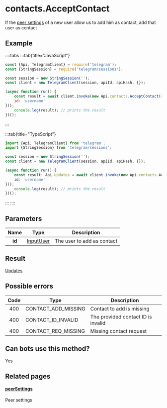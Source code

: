 # contacts.AcceptContact

If the [peer settings](https://core.telegram.org/constructor/peerSettings) of a new user allow us to add him as contact, add that user as contact



## Example

::::tabs
:::tab{title="JavaScript"}
```js
const {Api, TelegramClient} = require('telegram');
const {StringSession} = require('telegram/sessions');

const session = new StringSession('');
const client = new TelegramClient(session, apiId, apiHash, {});

(async function run() {
    const result = await client.invoke(new Api.contacts.AcceptContact({
    id: 'username'
}));
    console.log(result); // prints the result
})();
```
:::

:::tab{title="TypeScript"}
```ts
import {Api, TelegramClient} from 'telegram';
import {StringSession} from 'telegram/sessions';

const session = new StringSession('');
const client = new TelegramClient(session, apiId, apiHash, {});

(async function run() {
    const result: Api.Updates = await client.invoke(new Api.contacts.AcceptContact({
    id: 'username'
}));
    console.log(result); // prints the result
})();
```
:::
::::



## Parameters

| Name | Type | Description |
| :--: | ---- | ----------- |
| **id** | [InputUser](https://core.telegram.org/type/InputUser) | The user to add as contact 


## Result

[Updates](https://core.telegram.org/type/Updates)



## Possible errors

| Code | Type | Description |
| :--: | ---- | ----------- |
| 400 | CONTACT\_ADD\_MISSING | Contact to add is missing 
| 400 | CONTACT\_ID\_INVALID | The provided contact ID is invalid 
| 400 | CONTACT\_REQ\_MISSING | Missing contact request 


## Can bots use this method?

Yes

## Related pages

#### [peerSettings](https://core.telegram.org/constructor/peerSettings)

Peer settings




